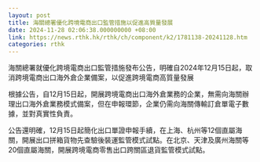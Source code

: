 ```yaml
---
layout: post
title: 海關總署優化跨境電商出口監管措施以促進高質量發展
date: 2024-11-28 02:06:38.000000000 +08:00
link: https://news.rthk.hk/rthk/ch/component/k2/1781138-20241128.htm
categories: rthk
---
```


海關總署就優化跨境電商出口監管措施發布公告，明確自2024年12月15日起，取消跨境電商出口海外倉企業備案，以促進跨境電商高質量發展

根據公告，自12月15日起，開展跨境電商出口海外倉業務的企業，無需向海關辦理出口海外倉業務模式備案，但在申報環節，企業仍需向海關傳輸訂倉單電子數據，並對真實性負責。

公告還明確，12月15日起簡化出口單證申報手續，在上海、杭州等12個直屬海關，開展出口拼箱貨物先查驗後裝運監管模式試點。在北京、天津及廣州海關等20個直屬海關，開展跨境電商零售出口跨關區退貨監管模式試點。
